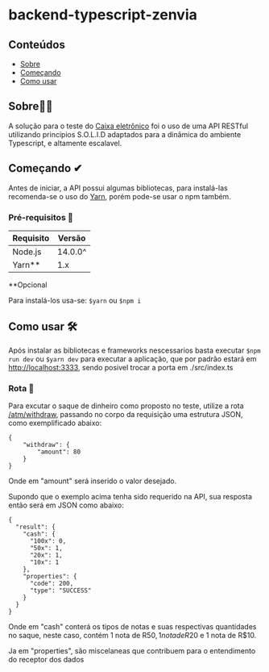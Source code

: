 # backend-typescript-zenvia

## Conteúdos

- [Sobre](#about)
- [Começando](#getting_started)
- [Como usar](#usage)

## Sobre👨‍🏫 <a name = "about"></a>

A solução para o teste do [Caixa eletrônico](https://dojopuzzles.com/problems/caixa-eletronico/) foi o uso de uma API RESTful utilizando princípios S.O.L.I.D adaptados para a dinâmica do ambiente Typescript, e altamente escalavel.

## Começando ✔ <a name = "getting_started"></a>

Antes de iniciar, a API possui algumas bibliotecas, para instalá-las recomenda-se o uso do [Yarn](https://classic.yarnpkg.com/lang/en/), porém pode-se usar o npm também.

### Pré-requisitos 📝

| Requisito | Versão  | 
| ------- | --- |
| Node.js | 14.0.0^ |
| Yarn** | 1.x |


 **Opcional

Para instalá-los usa-se: ```$yarn``` ou ```$npm i```

## Como usar 🛠 <a name = "usage"></a>

Após instalar as bibliotecas e frameworks nescessarios basta executar 
```$npm run dev``` ou ```$yarn dev``` para executar a aplicação, que por padrão estará em [http://localhost:3333](http://localhost:3333), sendo posivel trocar a porta em ./src/index.ts

### Rota 🎯

Para excutar o saque de dinheiro como proposto no teste, utilize a rota [/atm/withdraw](), passando no corpo da requisição uma estrutura JSON, como exemplificado abaixo:

```
{
	"withdraw": {
		"amount": 80
	}
}
```

Onde em "amount" será inserido o valor desejado.

Supondo que o exemplo acima tenha sido requerido na API, sua resposta então será em JSON como abaixo:

```
{
  "result": {
    "cash": {
      "100x": 0,
      "50x": 1,
      "20x": 1,
      "10x": 1
    },
    "properties": {
      "code": 200,
      "type": "SUCCESS"
    }
  }
}
```

Onde em "cash" conterá os tipos de notas e suas respectivas quantidades no saque, neste caso, contém 1 nota de R$50, 1 nota de R$20 e 1 nota de R$10.

Ja em "properties", são miscelaneas que contribuem para o entendimento do receptor dos dados
